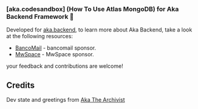 ### [aka.codesandbox] (How To Use Atlas MongoDB) for Aka Backend Framework 🤖

Developed for [aka.backend](https://github.com/Aka-The-Archivist/aka.backend), to learn more about Aka Backend, take a
look at the following resources:

- [BancoMail](https://www.bancomail.com/) - bancomail sponsor.
- [MwSpace](https://www.mwspace.com/it) - MwSpace sponsor.

your feedback and contributions are welcome!

## Credits

Dev state and greetings from [Aka The Archivist](https://www.akarchivist.com)